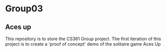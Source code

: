 # Group03

## Aces up

This repository is to store the CS361 Group project. 
The first iteration of this project is to create a 'proof of concept' demo of the solitaire game Aces Up
